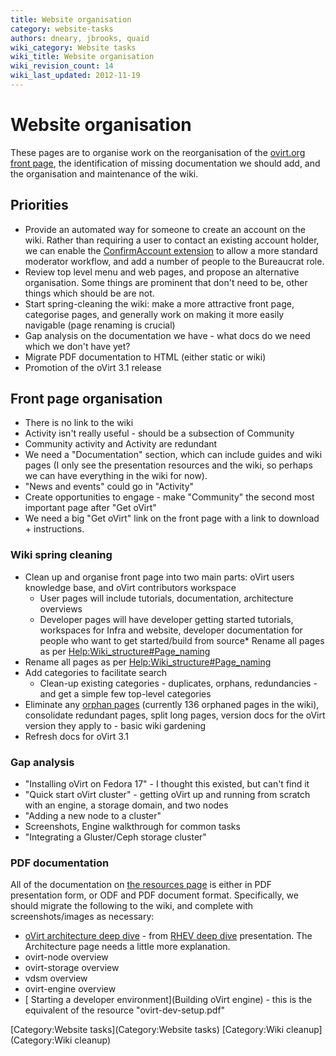 ```yaml
---
title: Website organisation
category: website-tasks
authors: dneary, jbrooks, quaid
wiki_category: Website tasks
wiki_title: Website organisation
wiki_revision_count: 14
wiki_last_updated: 2012-11-19
---
```


# Website organisation

These pages are to organise work on the reorganisation of the [ovirt.org front page](http://www.ovirt.org), the identification of missing documentation we should add, and the organisation and maintenance of the wiki.

## Priorities

*   Provide an automated way for someone to create an account on the wiki. Rather than requiring a user to contact an existing account holder, we can enable the [ConfirmAccount extension](http://www.mediawiki.org/wiki/Extension:ConfirmAccount) to allow a more standard moderator workflow, and add a number of people to the Bureaucrat role.
*   Review top level menu and web pages, and propose an alternative organisation. Some things are prominent that don't need to be, other things which should be are not.
*   Start spring-cleaning the wiki: make a more attractive front page, categorise pages, and generally work on making it more easily navigable (page renaming is crucial)
*   Gap analysis on the documentation we have - what docs do we need which we don't have yet?
*   Migrate PDF documentation to HTML (either static or wiki)
*   Promotion of the oVirt 3.1 release

## Front page organisation

*   There is no link to the wiki
*   Activity isn't really useful - should be a subsection of Community
*   Community activity and Activity are redundant
*   We need a "Documentation" section, which can include guides and wiki pages (I only see the presentation resources and the wiki, so perhaps we can have everything in the wiki for now).
*   "News and events" could go in "Activity"
*   Create opportunities to engage - make "Community" the second most important page after "Get oVirt"
*   We need a big "Get oVirt" link on the front page with a link to download + instructions.

### Wiki spring cleaning

*   Clean up and organise front page into two main parts: oVirt users knowledge base, and oVirt contributors workspace
    -   User pages will include tutorials, documentation, architecture overviews
    -   Developer pages will have developer getting started tutorials, workspaces for Infra and website, developer documentation for people who want to get started/build from source\* Rename all pages as per <Help:Wiki_structure#Page_naming>
*   Rename all pages as per <Help:Wiki_structure#Page_naming>
*   Add categories to facilitate search
    -   Clean-up existing categories - duplicates, orphans, redundancies - and get a simple few top-level categories
*   Eliminate any [ orphan pages](Special:LonelyPages) (currently 136 orphaned pages in the wiki), consolidate redundant pages, split long pages, version docs for the oVirt version they apply to - basic wiki gardening
*   Refresh docs for oVirt 3.1

### Gap analysis

*   "Installing oVirt on Fedora 17" - I thought this existed, but can't find it
*   "Quick start oVirt cluster" - getting oVirt up and running from scratch with an engine, a storage domain, and two nodes
*   "Adding a new node to a cluster"
*   Screenshots, Engine walkthrough for common tasks
*   "Integrating a Gluster/Ceph storage cluster"

### PDF documentation

All of the documentation on [the resources page](http://www.ovirt.org/project/resources/) is either in PDF presentation form, or ODF and PDF document format. Specifically, we should migrate the following to the wiki, and complete with screenshots/images as necessary:

*   [ oVirt architecture deep dive](Architecture) - from [RHEV deep dive](http://www.redhat.com/summit/2011/presentations/summit/in_the_weeds/thursday/2011_iheim_acathrow_thur_1400_rhev_deepdive.pdf) presentation. The Architecture page needs a little more explanation.
*   ovirt-node overview
*   ovirt-storage overview
*   vdsm overview
*   ovirt-engine overview
*   [ Starting a developer environment](Building oVirt engine) - this is the equivalent of the resource "ovirt-dev-setup.pdf"

[Category:Website tasks](Category:Website tasks) [Category:Wiki cleanup](Category:Wiki cleanup)

